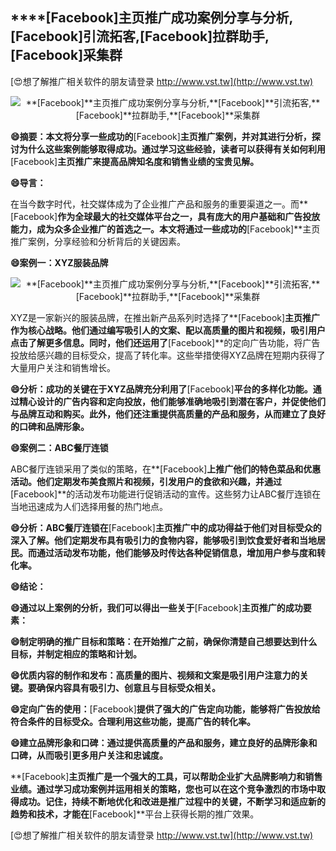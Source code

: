 ## ****[Facebook]**主页推广成功案例分享与分析,**[Facebook]**引流拓客,**[Facebook]**拉群助手,**[Facebook]**采集群**

[😍想了解推广相关软件的朋友请登录 http://www.vst.tw](http://www.vst.tw)

 <center><img src="https://vst.tw/MP4/tuiguang/png/8.png" alt="**[Facebook]**主页推广成功案例分享与分析,**[Facebook]**引流拓客,**[Facebook]**拉群助手,**[Facebook]**采集群"></center>

**😄摘要：本文将分享一些成功的**[Facebook]**主页推广案例，并对其进行分析，探讨为什么这些案例能够取得成功。通过学习这些经验，读者可以获得有关如何利用**[Facebook]**主页推广来提高品牌知名度和销售业绩的宝贵见解。**

**😄导言：**

在当今数字时代，社交媒体成为了企业推广产品和服务的重要渠道之一。而**[Facebook]**作为全球最大的社交媒体平台之一，具有庞大的用户基础和广告投放能力，成为众多企业推广的首选之一。本文将通过一些成功的**[Facebook]**主页推广案例，分享经验和分析背后的关键因素。

**😄案例一：XYZ服装品牌**

 <center><img src="https://vst.tw/MP4/tuiguang/png/3.png" alt="**[Facebook]**主页推广成功案例分享与分析,**[Facebook]**引流拓客,**[Facebook]**拉群助手,**[Facebook]**采集群"></center>

XYZ是一家新兴的服装品牌，在推出新产品系列时选择了**[Facebook]**主页推广作为核心战略。他们通过编写吸引人的文案、配以高质量的图片和视频，吸引用户点击了解更多信息。同时，他们还运用了**[Facebook]**的定向广告功能，将广告投放给感兴趣的目标受众，提高了转化率。这些举措使得XYZ品牌在短期内获得了大量用户关注和销售增长。

**😄分析：成功的关键在于XYZ品牌充分利用了**[Facebook]**平台的多样化功能。通过精心设计的广告内容和定向投放，他们能够准确地吸引到潜在客户，并促使他们与品牌互动和购买。此外，他们还注重提供高质量的产品和服务，从而建立了良好的口碑和品牌形象。**

**😄案例二：ABC餐厅连锁**

ABC餐厅连锁采用了类似的策略，在**[Facebook]**上推广他们的特色菜品和优惠活动。他们定期发布美食照片和视频，引发用户的食欲和兴趣，并通过**[Facebook]**的活动发布功能进行促销活动的宣传。这些努力让ABC餐厅连锁在当地迅速成为人们选择用餐的热门地点。

**😄分析：ABC餐厅连锁在**[Facebook]**主页推广中的成功得益于他们对目标受众的深入了解。他们定期发布具有吸引力的食物内容，能够吸引到饮食爱好者和当地居民。而通过活动发布功能，他们能够及时传达各种促销信息，增加用户参与度和转化率。**

**😄结论：**

**😄通过以上案例的分析，我们可以得出一些关于**[Facebook]**主页推广的成功要素：**

**😄制定明确的推广目标和策略：在开始推广之前，确保你清楚自己想要达到什么目标，并制定相应的策略和计划。**

**😄优质内容的制作和发布：高质量的图片、视频和文案是吸引用户注意力的关键。要确保内容具有吸引力、创意且与目标受众相关。**

**😄定向广告的使用：**[Facebook]**提供了强大的广告定向功能，能够将广告投放给符合条件的目标受众。合理利用这些功能，提高广告的转化率。**

**😄建立品牌形象和口碑：通过提供高质量的产品和服务，建立良好的品牌形象和口碑，从而吸引更多用户关注和忠诚度。**

**[Facebook]**主页推广是一个强大的工具，可以帮助企业扩大品牌影响力和销售业绩。通过学习成功案例并运用相关的策略，您也可以在这个竞争激烈的市场中取得成功。记住，持续不断地优化和改进是推广过程中的关键，不断学习和适应新的趋势和技术，才能在**[Facebook]**平台上获得长期的推广效果。

[😍想了解推广相关软件的朋友请登录 http://www.vst.tw](http://www.vst.tw)



